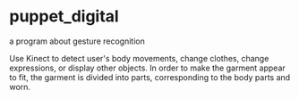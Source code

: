 # puppet_digital
a program about gesture recognition
 
Use Kinect to detect user's body movements, change clothes, change expressions, or display other objects. In order to make the garment appear to fit, the garment is divided into parts, corresponding to the body parts and worn.
